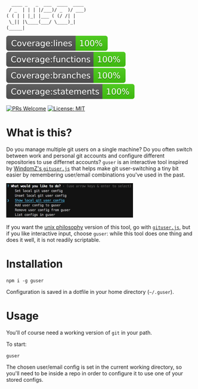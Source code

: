 ```
  ____ _   _  ___  ____  ____
 / _  | | | |/___)/ _  )/ ___)
( ( | | |_| |___ ( (/ /| |
 \_|| |\____(___/ \____)_|
(_____|
```

![Coverage lines](./badges/badge-lines.svg)
![Coverage functions](./badges/badge-functions.svg)
![Coverage branches](./badges/badge-branches.svg)
![Coverage statements](./badges/badge-statements.svg)

[![PRs Welcome](https://img.shields.io/badge/PRs-welcome-brightgreen.svg?style=flat-square)](http://makeapullrequest.com)
[![License: MIT](https://img.shields.io/badge/License-MIT-yellow.svg)](https://opensource.org/licenses/MIT)

# What is this?

Do you manage multiple git users on a single machine? Do you often switch between work and personal git accounts and configure different repositories to use differnet accounts? `guser` is an interactive tool inspired by [WindomZ's `gituser.js`](https://github.com/WindomZ/gituser.js) that helps make git user-switching a tiny bit easier by remembering user/email combinations you've used in the past.

<img src="./static/screenshot.jpg" width="340">

If you want the [unix philosophy](https://en.wikipedia.org/wiki/Unix_philosophy#:~:text=The%20Unix%20philosophy%20is%20documented,%2C%20as%20yet%20unknown%2C%20program.) version of this tool, go with [`gituser.js`](https://github.com/WindomZ/gituser.js), but if you like interactive input, choose `guser`: while this tool does one thing and does it well, it is not readily scriptable.

# Installation

```
npm i -g guser
```

Configuration is saved in a dotfile in your home directory (`~/.guser`).

# Usage

You'll of course need a working version of `git` in your path.

To start:

```
guser
```

The chosen user/email config is set in the current working directory, so you'll need to be inside a repo in order to configure it to use one of your stored configs.
